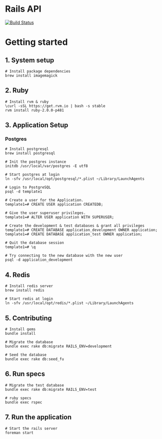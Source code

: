 Rails API
=========

[![Build Status](https://travis-ci.org/alankehoe/rails-api.svg?branch=master)](https://travis-ci.org/alankehoe/rails-api)

# Getting started

## 1. System setup
   
    # Install package dependencies
    brew install imagemagick

## 2. Ruby

    # Install rvm & ruby
    \curl -sSL https://get.rvm.io | bash -s stable
    rvm install ruby-2.0.0-p481

## 3. Application Setup

### Postgres
    # Install postgresql
    brew install postgresql
    
    # Init the postgres instance
    initdb /usr/local/var/postgres -E utf8
    
    # Start postgres at login
    ln -sfv /usr/local/opt/postgresql/*.plist ~/Library/LaunchAgents
    
    # Login to PostgreSQL
    psql -d template1
    
    # Create a user for the Application.
    template1=# CREATE USER application CREATEDB;
    
    # Give the user superuser privileges.
    template1=# ALTER USER application WITH SUPERUSER;
    
    # Create the development & test databases & grant all privileges
    template1=# CREATE DATABASE application_development OWNER application;
    template1=# CREATE DATABASE application_test OWNER application;
    
    # Quit the database session
    template1=# \q
    
    # Try connecting to the new database with the new user
    psql -d application_development
    
## 4. Redis
    
    # Install redis server
    brew install redis
    
    # Start redis at login
    ln -sfv /usr/local/opt/redis/*.plist ~/Library/LaunchAgents

## 5. Contributing

    # Install gems
    bundle install
    
    # Migrate the database
    bundle exec rake db:migrate RAILS_ENV=development
    
    # Seed the database
    bundle exec rake db:seed_fu

## 6. Run specs

    # Migrate the test database
    bundle exec rake db:migrate RAILS_ENV=test
    
    # ruby specs
    bundle exec rspec

## 7. Run the application

    # Start the rails server
    foreman start